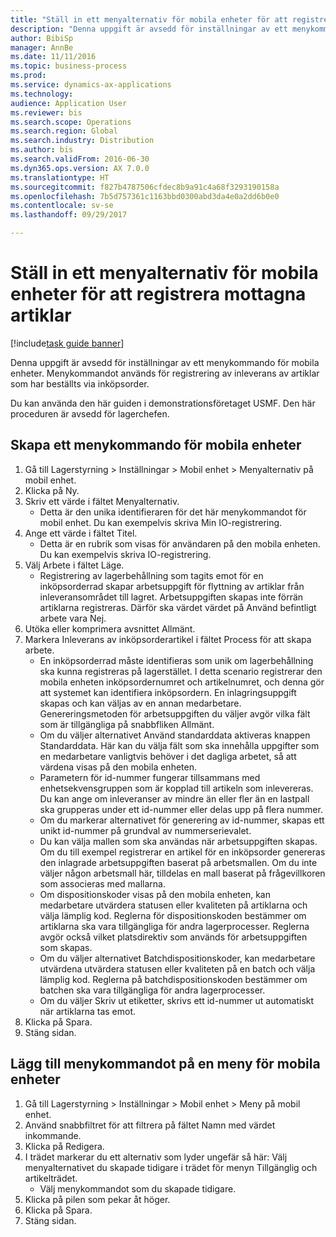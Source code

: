 ```yaml
--- 
title: "Ställ in ett menyalternativ för mobila enheter för att registrera mottagna artiklar"
description: "Denna uppgift är avsedd för inställningar av ett menykommando för mobila enheter."
author: BibiSp
manager: AnnBe
ms.date: 11/11/2016
ms.topic: business-process
ms.prod: 
ms.service: dynamics-ax-applications
ms.technology: 
audience: Application User
ms.reviewer: bis
ms.search.scope: Operations
ms.search.region: Global
ms.search.industry: Distribution
ms.author: bis
ms.search.validFrom: 2016-06-30
ms.dyn365.ops.version: AX 7.0.0
ms.translationtype: HT
ms.sourcegitcommit: f827b4787506cfdec8b9a91c4a68f3293190158a
ms.openlocfilehash: 7b5d757361c1163bbd0300abd3da4e0a2dd6b0e0
ms.contentlocale: sv-se
ms.lasthandoff: 09/29/2017

---
```

# <a name="set-up-a-mobile-device-menu-item-to-register-received-items"></a>Ställ in ett menyalternativ för mobila enheter för att registrera mottagna artiklar

[!include[task guide banner](../../includes/task-guide-banner.md)]

Denna uppgift är avsedd för inställningar av ett menykommando för mobila enheter. Menykommandot används för registrering av inleverans av artiklar som har beställts via inköpsorder. 

Du kan använda den här guiden i demonstrationsföretaget USMF. Den här proceduren är avsedd för lagerchefen.


## <a name="create-a-mobile-device-menu-item"></a>Skapa ett menykommando för mobila enheter
1. Gå till Lagerstyrning > Inställningar > Mobil enhet > Menyalternativ på mobil enhet.
2. Klicka på Ny.
3. Skriv ett värde i fältet Menyalternativ.
    * Detta är den unika identifieraren för det här menykommandot för mobil enhet. Du kan exempelvis skriva Min IO-registrering.  
4. Ange ett värde i fältet Titel.
    * Detta är en rubrik som visas för användaren på den mobila enheten. Du kan exempelvis skriva IO-registrering.  
5. Välj Arbete i fältet Läge.
    * Registrering av lagerbehållning som tagits emot för en inköpsorderrad skapar arbetsuppgift för flyttning av artiklar från inleveransområdet till lagret. Arbetsuppgiften skapas inte förrän artiklarna registreras.  Därför ska värdet värdet på Använd befintligt arbete vara Nej.  
6. Utöka eller komprimera avsnittet Allmänt.
7. Markera Inleverans av inköpsorderartikel i fältet Process för att skapa arbete.
    * En inköpsorderrad måste identifieras som unik om lagerbehållning ska kunna registreras på lagerstället. I detta scenario registrerar den mobila enheten inköpsordernumret och artikelnumret, och denna gör att systemet kan identifiera inköpsordern. En inlagringsuppgift skapas och kan väljas av en annan medarbetare.    Genereringsmetoden för arbetsuppgiften du väljer avgör vilka fält som är tillgängliga på snabbfliken Allmänt.  
    * Om du väljer alternativet Använd standarddata aktiveras knappen Standarddata. Här kan du välja fält som ska innehålla uppgifter som en medarbetare vanligtvis behöver i det dagliga arbetet, så att värdena visas på den mobila enheten.  
    * Parametern för id-nummer fungerar tillsammans med enhetsekvensgruppen som är kopplad till artikeln som inlevereras. Du kan ange om inleveranser av mindre än eller fler än en lastpall ska grupperas under ett id-nummer eller delas upp på flera nummer.  
    * Om du markerar alternativet för generering av id-nummer, skapas ett unikt id-nummer på grundval av nummerserievalet.   
    * Du kan välja mallen som ska användas när arbetsuppgiften skapas. Om du till exempel registrerar en artikel för en inköpsorder genereras den inlagrade arbetsuppgiften baserat på arbetsmallen. Om du inte väljer någon arbetsmall här, tilldelas en mall baserat på frågevillkoren som associeras med mallarna.  
    * Om dispositionskoder visas på den mobila enheten, kan medarbetare utvärdera statusen eller kvaliteten på artiklarna och välja lämplig kod. Reglerna för dispositionskoden bestämmer om artiklarna ska vara tillgängliga för andra lagerprocesser. Reglerna avgör också vilket platsdirektiv som används för arbetsuppgiften som skapas.   
    * Om du väljer alternativet Batchdispositionskoder, kan medarbetare utvärdena utvärdera statusen eller kvaliteten på en batch och välja lämplig kod.  Reglerna på batchdispositionskoden bestämmer om batchen ska vara tillgängliga för andra lagerprocesser.  
    * Om du väljer Skriv ut etiketter, skrivs ett id-nummer ut automatiskt när artiklarna tas emot.  
8. Klicka på Spara.
9. Stäng sidan.

## <a name="add-the-menu-item-to-a-mobile-device-menu"></a>Lägg till menykommandot på en meny för mobila enheter
1. Gå till Lagerstyrning > Inställningar > Mobil enhet > Meny på mobil enhet.
2. Använd snabbfiltret för att filtrera på fältet Namn med värdet inkommande.
3. Klicka på Redigera.
4. I trädet markerar du ett alternativ som lyder ungefär så här: Välj menyalternativet du skapade tidigare i trädet för menyn Tillgänglig och artikelträdet.
    * Välj menykommandot som du skapade tidigare.  
5. Klicka på pilen som pekar åt höger.
6. Klicka på Spara.
7. Stäng sidan.


